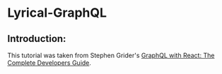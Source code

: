 # Lyrical-GraphQL

## Introduction:

This tutorial was taken from Stephen Grider's [GraphQL with React: The Complete Developers Guide](https://www.udemy.com/graphql-with-react-course/).
